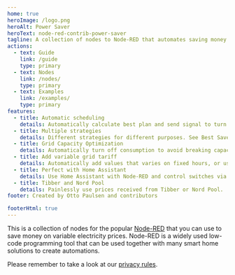 ```yaml
---
home: true
heroImage: /logo.png
heroAlt: Power Saver
heroText: node-red-contrib-power-saver
tagline: A collection of nodes to Node-RED that automates saving money on variable electricity prices
actions:
  - text: Guide
    link: /guide
    type: primary
  - text: Nodes
    link: /nodes/
    type: primary
  - text: Examples
    link: /examples/
    type: primary
features:
  - title: Automatic scheduling
    details: Automatically calculate best plan and send signal to turn on and off.
  - title: Multiple strategies
    details: Different strategies for different purposes. See Best Save, Lowest Price and Heat Capacitor.
  - title: Grid Capacity Optimization
    details: Automatically turn off consumption to avoid breaking capacity limits.
  - title: Add variable grid tariff
    details: Automatically add values that varies on fixed hours, or use API to get grid tariff from Elvia.
  - title: Perfect with Home Assistant
    details: Use Home Assistant with Node-RED and control switches via service calls.
  - title: Tibber and Nord Pool
    details: Painlessly use prices received from Tibber or Nord Pool.
footer: Created by Otto Paulsen and contributors

footerHtml: true
---
```


<AdsenseAdd type="artikkel"/>

This is a collection of nodes for the popular [Node-RED](https://nodered.org/) that you can use to save money on variable electricity prices. Node-RED is a widely used low-code programming tool that can be used together with many smart home solutions to create automations.

Please remember to take a look at our [privacy rules](./privacy.md).
<br/>
<br/>
<br/>

<DonateButtons/>
